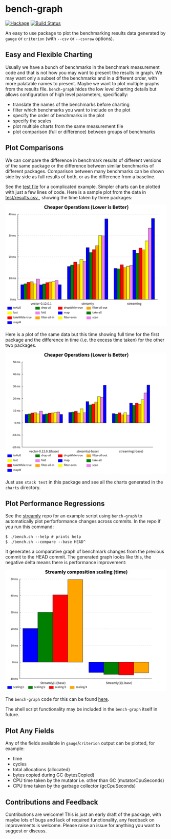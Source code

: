 # bench-graph

[![Hackage](https://img.shields.io/hackage/v/bench-graph.svg?style=flat)](https://hackage.haskell.org/package/bench-graph)
[![Build Status](https://travis-ci.org/composewell/bench-graph.svg?branch=master)](https://travis-ci.org/composewell/bench-graph)

An easy to use package to plot the benchmarking results data generated by
`gauge` or `criterion` (with `--csv` or `--csvraw` options).

## Easy and Flexible Charting

Usually we have a bunch of benchmarks in the benchmark measurement
code and that is not how you may want to present the results in graph. We may
want only a subset of the benchmarks and in a different order, with more
palatable names to present. Maybe we want to plot multiple graphs from the
results file. `bench-graph` hides the low level charting details but allows
configuration of high level parameters, specifically:

* translate the names of the benchmarks before charting
* filter which benchmarks you want to include on the plot
* specify the order of benchmarks in the plot
* specify the scales
* plot multiple charts from the same measurement file
* plot comparison (full or difference) between groups of benchmarks

## Plot Comparisons

We can compare the difference in benchmark results of different versions of
the same package or the difference between similar benchmarks of different
packages. Comparison between many benchmarks can be shown side by side as full
results of both, or as the difference from a baseline.

See the [test
file](https://github.com/composewell/bench-graph/blob/master/test/Main.hs) for
a complicated example. Simpler charts can be plotted with just a few lines of
code. Here is a sample plot from the data in [test/results.csv
](https://github.com/composewell/bench-graph/blob/master/test/results.csv),
showing the time taken by three packages:

[![Full comparison time](https://github.com/composewell/bench-graph/blob/master/sample-charts/csvraw-time-full.svg)](https://github.com/composewell/bench-graph/blob/master/sample-charts/csvraw-time-full.svg)

Here is a plot of the same data but this time showing full time for the first
package and the difference in time (i.e. the excess time taken) for the other
two packages.

[![Delta comparison time](https://github.com/composewell/bench-graph/blob/master/sample-charts/csvraw-time-delta.svg)](https://github.com/composewell/bench-graph/blob/master/sample-charts/csvraw-time-delta.svg)

Just use `stack test` in this package and see all the charts generated in the
`charts` directory.

## Plot Performance Regressions

See the [streamly](https://github.com/composewell/streamly) repo for an example
script using `bench-graph` to automatically plot perforformance changes across
commits. In the repo if you run this command:

```
$ ./bench.sh --help # prints help
$ ./bench.sh --compare --base HEAD^
```

It generates a comparative graph of benchmark changes from the previous commit
to the HEAD commit. The generated graph looks like this, the negative delta
means there is performance improvement:

[![Delta comparison time](https://github.com/composewell/bench-graph/blob/master/sample-charts/composition-scaling.svg)](https://github.com/composewell/bench-graph/blob/master/sample-charts/composition-scaling.svg)

The `bench-graph` code for this can be found
[here](https://github.com/composewell/streamly/blob/master/benchmark/ChartLinear.hs).

The shell script functionality may be included in the `bench-graph` itself in
future.

## Plot Any Fields

Any of the fields available in `gauge`/`criterion` output can be plotted, for
example:

* time
* cycles
* total allocations (allocated)
* bytes copied during GC (bytesCopied)
* CPU time taken by the mutator i.e. other than GC (mutatorCpuSeconds)
* CPU time taken by the garbage collector (gcCpuSeconds)

## Contributions and Feedback

Contributions are welcome! This is just an early draft of the package, with
maybe lots of bugs and lack of required functionality, any feedback on
improvements is welcome. Please raise an issue for anything you want to suggest
or discuss.
